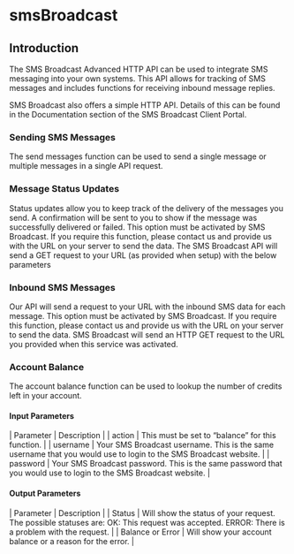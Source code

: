 # smsBroadcast

## Introduction

The SMS Broadcast Advanced HTTP API can be used to integrate SMS messaging into your own systems. This API allows for tracking of SMS messages and includes functions for receiving inbound message replies.

SMS Broadcast also offers a simple HTTP API. Details of this can be found in the Documentation section of the SMS Broadcast Client Portal.

### Sending SMS Messages

The send messages function can be used to send a single message or multiple messages in a single API request.

### Message Status Updates

Status updates allow you to keep track of the delivery of the messages you send. A confirmation will be sent to you to show if the message was successfully delivered or failed.
This option must be activated by SMS Broadcast. If you require this function, please contact us and provide us with the URL on your server to send the data.
The SMS Broadcast API will send a GET request to your URL (as provided when setup) with the below parameters

### Inbound SMS Messages

Our API will send a request to your URL with the inbound SMS data for each message.
This option must be activated by SMS Broadcast. If you require this function, please contact us and provide us with the URL on your server to send the data.
SMS Broadcast will send an HTTP GET request to the URL you provided when this service was activated.

### Account Balance

The account balance function can be used to lookup the number of credits left in your account.

#### Input Parameters

| Parameter | Description |
| action    | This must be set to “balance” for this function. |
| username  | Your SMS Broadcast username. This is the same username that you would use to login to the SMS Broadcast website. |
| password  | Your SMS Broadcast password. This is the same password that you would use to login to the SMS Broadcast website. |

#### Output Parameters

| Parameter | Description |
| Status    | Will show the status of your request. The possible statuses are: OK: This request was accepted. ERROR: There is a problem with the request. |
| Balance or Error | Will show your account balance or a reason for the error. | 
